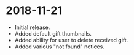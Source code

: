 # 2018-11-21

- Initial release.
- Added default gift thumbnails.
- Added ability for user to delete received gift.
- Added various "not found" notices.
